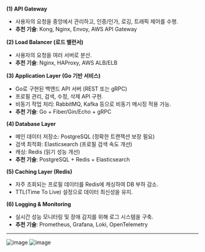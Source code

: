 **(1) API Gateway**
* 사용자의 요청을 중앙에서 관리하고, 인증/인가, 로깅, 트래픽 제어를 수행.
* **추천 기술**: Kong, Nginx, Envoy, AWS API Gateway

**(2) Load Balancer (로드 밸런서)**
* 사용자의 요청을 여러 서버로 분산.
* **추천 기술**: Nginx, HAProxy, AWS ALB/ELB

**(3) Application Layer (Go 기반 서비스)**
* Go로 구현된 백엔드 API 서버 (REST 또는 gRPC)
* 프로필 관리, 검색, 수정, 삭제 API 구현.
* 비동기 작업 처리: RabbitMQ, Kafka 등으로 비동기 메시징 적용 가능.
* **추천 기술**: Go + Fiber/Gin/Echo + gRPC

**(4) Database Layer**
* 메인 데이터 저장소: PostgreSQL (정확한 트랜잭션 보장 필요)
* 검색 최적화: Elasticsearch (프로필 검색 속도 개선)
* 캐싱: Redis (읽기 성능 개선)
* **추천 기술**: PostgreSQL + Redis + Elasticsearch

**(5) Caching Layer (Redis)**
* 자주 조회되는 프로필 데이터를 Redis에 캐싱하여 DB 부하 감소.
* TTL(Time To Live) 설정으로 데이터 최신성을 유지.

**(6) Logging & Monitoring**
* 실시간 성능 모니터링 및 장애 감지를 위해 로그 시스템을 구축.
* **추천 기술**: Prometheus, Grafana, Loki, OpenTelemetry
---

![image](https://github.com/user-attachments/assets/8c2adb32-5c05-4d37-95ea-62e33f697f83)
![image](https://github.com/user-attachments/assets/37ff089e-4744-49b4-b1fc-89a0d31d14ab)
